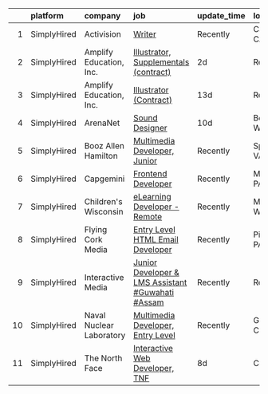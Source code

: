 

|    | platform    | company                  | job                                                                                                                                                                 | update_time   | location        |
|---:|:------------|:-------------------------|:--------------------------------------------------------------------------------------------------------------------------------------------------------------------|:--------------|:----------------|
|  1 | SimplyHired | Activision               | [Writer](https://www.simplyhired.com/job/9yJ8YEdLI42_YRJiLe6MXNtiUtJLUycfMbRey0P7Agapl-T1014V0g?q=interactive+developer)                                            | Recently      | Carlsbad, CA    |
|  2 | SimplyHired | Amplify Education, Inc.  | [Illustrator, Supplementals (contract)](https://www.simplyhired.com/job/ZwRwWb3B6fNs_HQBfsP1sM6bBBGH-zG-1SfYeNseJBwSCG3Q8Rq6LA?q=interactive+developer)             | 2d            | Remote          |
|  3 | SimplyHired | Amplify Education, Inc.  | [Illustrator (Contract)](https://www.simplyhired.com/job/TlqGz_a0MQPQl98M_l5bU9nYFaRcf75zkgOnombejNyXIUP5LZ1COA?q=interactive+developer)                            | 13d           | Remote          |
|  4 | SimplyHired | ArenaNet                 | [Sound Designer](https://www.simplyhired.com/job/rThG5IY9IzWMAoan9hcJnI7UxDCG6Ihg__kK3_DSy7e3u3DOyW-XHQ?q=interactive+developer)                                    | 10d           | Bellevue, WA    |
|  5 | SimplyHired | Booz Allen Hamilton      | [Multimedia Developer, Junior](https://www.simplyhired.com/job/FGbWEiiDvrVgCTDnb7NqJj-jRtb4_5RSPPeYxHaC9ZDLuWLicGC_lw?q=interactive+developer)                      | Recently      | Springfield, VA |
|  6 | SimplyHired | Capgemini                | [Frontend Developer](https://www.simplyhired.com/job/-PjW6yxIsROnE26OnmBvK9vuxaBDm49UplrBxsyw84jVaUc_6TCcSQ?q=interactive+developer)                                | Recently      | Malvern, PA     |
|  7 | SimplyHired | Children's Wisconsin     | [eLearning Developer - Remote](https://www.simplyhired.com/job/FOoIS8UbrNU6cs7LvTQkD5PYSfEmF9D1oFxF1esBHUF_sG18-MRavw?q=interactive+developer)                      | Recently      | Milwaukee, WI   |
|  8 | SimplyHired | Flying Cork Media        | [Entry Level HTML Email Developer](https://www.simplyhired.com/job/9sIFy5ydP93rI6n8U6kNxPsL3ayOY4sfPIXn0KhAGuoEsn_3ItI4rg?q=interactive+developer)                  | Recently      | Pittsburgh, PA  |
|  9 | SimplyHired | Interactive Media        | [Junior Developer & LMS Assistant #Guwahati #Assam](https://www.simplyhired.com/job/kPlLKLSwKVN1rTy_ljdwYaraVucWzB8WFt1aHiIQ5YW2OlLajsgbrQ?q=interactive+developer) | Recently      | Remote          |
| 10 | SimplyHired | Naval Nuclear Laboratory | [Multimedia Developer, Entry Level](https://www.simplyhired.com/job/hVmlBYyECRGU3Za2T84xjXVhQoQdhLxhGYIuRBxWQzahk4cn6u05Yg?q=interactive+developer)                 | Recently      | Goose Creek, SC |
| 11 | SimplyHired | The North Face           | [Interactive Web Developer, TNF](https://www.simplyhired.com/job/LCRkWg_Bh_bN4OUYl5n3c1kwfJb9kqRKXMOMhPlkkZ45mjw3qg_3fg?q=interactive+developer)                    | 8d            | Colorado        |